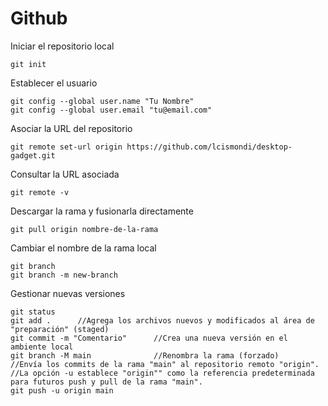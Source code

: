 # Github

Iniciar el repositorio local
```
git init
```

Establecer el usuario
```
git config --global user.name "Tu Nombre"
git config --global user.email "tu@email.com"
```

Asociar la URL del repositorio
```
git remote set-url origin https://github.com/lcismondi/desktop-gadget.git 
```

Consultar la URL asociada
```
git remote -v
```

Descargar la rama y fusionarla directamente
```
git pull origin nombre-de-la-rama
```

Cambiar el nombre de la rama local
```
git branch
git branch -m new-branch

```

Gestionar nuevas versiones
```
git status
git add .      //Agrega los archivos nuevos y modificados al área de "preparación" (staged)
git commit -m "Comentario"      //Crea una nueva versión en el ambiente local
git branch -M main              //Renombra la rama (forzado)
//Envía los commits de la rama "main" al repositorio remoto "origin".
//La opción -u establece "origin"" como la referencia predeterminada para futuros push y pull de la rama "main".
git push -u origin main
```
